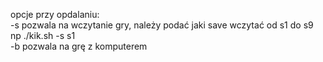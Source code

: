 opcje przy opdalaniu:<br />
  -s pozwala na wczytanie gry, należy podać jaki save wczytać od s1 do s9 np ./kik.sh -s s1<br />
  -b pozwala na grę z komputerem<br />
